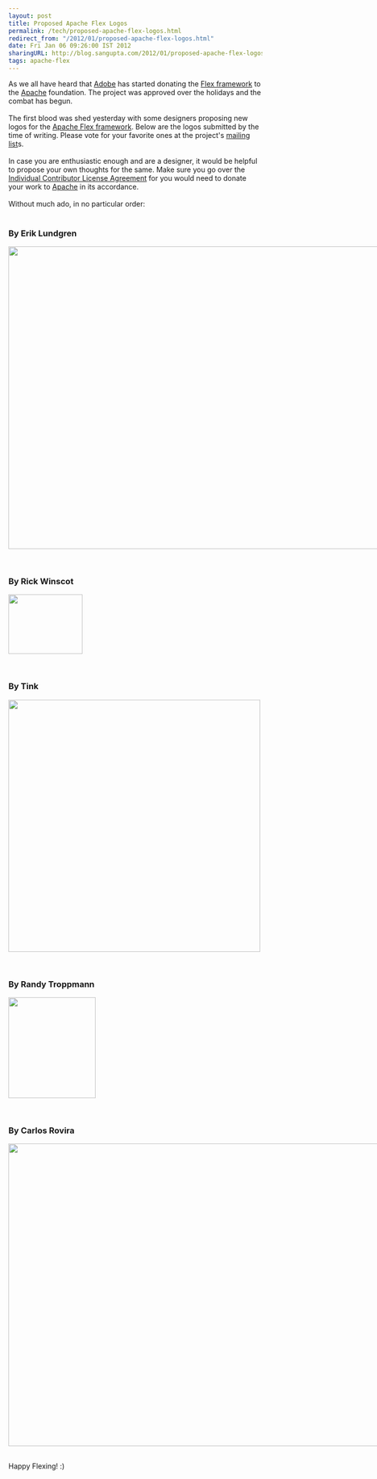 ```yaml
---
layout: post
title: Proposed Apache Flex Logos
permalink: /tech/proposed-apache-flex-logos.html
redirect_from: "/2012/01/proposed-apache-flex-logos.html"
date: Fri Jan 06 09:26:00 IST 2012
sharingURL: http://blog.sangupta.com/2012/01/proposed-apache-flex-logos.html
tags: apache-flex
---
```

As we all have heard that 
<a href="http://www.adobe.com">Adobe</a> has started donating the 
<a href="www.adobe.com/products/flex.html">Flex framework</a> to the 
<a href="http://www.apache.org">Apache</a> foundation. The project was approved over the holidays and the combat has begun.
<br>
<br>The first blood was shed yesterday with some designers proposing new logos for the 
<a href="http://incubator.apache.org/flex/">Apache Flex framework</a>. Below are the logos submitted by the time of writing. Please vote for your favorite ones at the project's 
<a href="http://incubator.apache.org/flex/mailing-lists.html">mailing list</a>s.
<br>
<br>In case you are enthusiastic enough and are a designer, it would be helpful to propose your own thoughts for the same. Make sure you go over the 
<a href="http://www.apache.org/licenses/icla.txt">Individual Contributor License Agreement</a> for you would need to donate your work to 
<a href="http://www.apache.org">Apache</a> in its accordance.
<br>
<br>Without much ado, in no particular order:
<br>
<br>
<h3>By Erik Lundgren</h3>
<div class="separator" style="clear: both; text-align: center;">
    <a href="http://lndgrn.se/ApacheFlexLogo_01_01.png" imageanchor="1" style="clear:left; float:left;margin-right:1em; margin-bottom:1em"><img border="0" height="600" width="800" src="http://lndgrn.se/ApacheFlexLogo_01_01.png"></a>
</div>
<br>
<div style="clear: both"></div>
<br>
<h3>By Rick Winscot</h3>
<div class="separator" style="clear: both; text-align: center;">
    <a href="http://www.quilix.com/images/Apache_Flex_01.png" imageanchor="1" style="clear:left; float:left;margin-right:1em; margin-bottom:1em"><img border="0" height="118" width="147" src="http://www.quilix.com/images/Apache_Flex_01.png"></a>
</div>
<br>
<div style="clear: both"></div>
<br>
<h3>By Tink</h3>
<div class="separator" style="clear: both; text-align: center;">
    <a href="http://www.tink.ws/Flex-Logo.png" imageanchor="1" style="clear:left; float:left;margin-right:1em; margin-bottom:1em"><img border="0" height="500" width="500" src="http://www.tink.ws/Flex-Logo.png"></a>
</div>
<br>
<div style="clear: both"></div>
<br>
<h3>By Randy Troppmann</h3>
<div class="separator" style="clear: both; text-align: center;">
    <a href="http://randytroppmann.com/flex/apache-flex-logo.png" imageanchor="1" style="clear:left; float:left;margin-right:1em; margin-bottom:1em"><img border="0" height="200" width="173" src="http://randytroppmann.com/flex/apache-flex-logo.png"></a>
</div>
<br>
<div style="clear: both"></div>
<br>
<h3>By Carlos Rovira</h3>
<div class="separator" style="clear: both; text-align: center;">
    <a href="http://www.carlosrovira.com/apache-flex-logo-proposal.png" imageanchor="1" style="clear:left; float:left;margin-right:1em; margin-bottom:1em"><img border="0" height="600" width="800" src="http://www.carlosrovira.com/apache-flex-logo-proposal.png"></a>
</div>
<br>
<div style="clear: both"></div>
<br>Happy Flexing! :)
